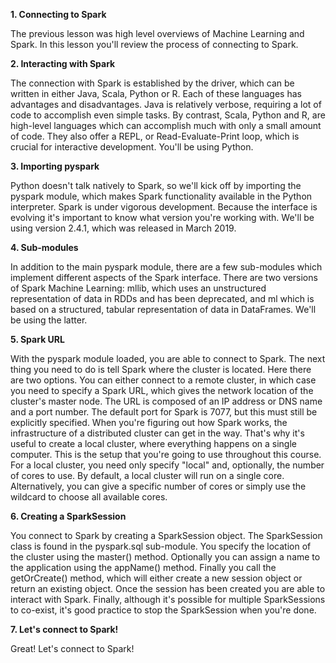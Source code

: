 **1. Connecting to Spark**

The previous lesson was high level overviews of Machine Learning and Spark. In this lesson you'll review the process of connecting to Spark.

**2. Interacting with Spark**

The connection with Spark is established by the driver, which can be written in either Java, Scala, Python or R. Each of these languages has advantages and disadvantages. Java is relatively verbose, requiring a lot of code to accomplish even simple tasks. By contrast, Scala, Python and R, are high-level languages which can accomplish much with only a small amount of code. They also offer a REPL, or Read-Evaluate-Print loop, which is crucial for interactive development. You'll be using Python.

**3. Importing pyspark**

Python doesn't talk natively to Spark, so we'll kick off by importing the pyspark module, which makes Spark functionality available in the Python interpreter. Spark is under vigorous development. Because the interface is evolving it's important to know what version you're working with. We'll be using version 2.4.1, which was released in March 2019.

**4. Sub-modules**

In addition to the main pyspark module, there are a few sub-modules which implement different aspects of the Spark interface. There are two versions of Spark Machine Learning: mllib, which uses an unstructured representation of data in RDDs and has been deprecated, and ml which is based on a structured, tabular representation of data in DataFrames. We'll be using the latter.

**5. Spark URL**

With the pyspark module loaded, you are able to connect to Spark. The next thing you need to do is tell Spark where the cluster is located. Here there are two options. You can either connect to a remote cluster, in which case you need to specify a Spark URL, which gives the network location of the cluster's master node. The URL is composed of an IP address or DNS name and a port number. The default port for Spark is 7077, but this must still be explicitly specified. When you're figuring out how Spark works, the infrastructure of a distributed cluster can get in the way. That's why it's useful to create a local cluster, where everything happens on a single computer. This is the setup that you're going to use throughout this course. For a local cluster, you need only specify "local" and, optionally, the number of cores to use. By default, a local cluster will run on a single core. Alternatively, you can give a specific number of cores or simply use the wildcard to choose all available cores.

**6. Creating a SparkSession**

You connect to Spark by creating a SparkSession object. The SparkSession class is found in the pyspark.sql sub-module. You specify the location of the cluster using the master() method. Optionally you can assign a name to the application using the appName() method. Finally you call the getOrCreate() method, which will either create a new session object or return an existing object. Once the session has been created you are able to interact with Spark. Finally, although it's possible for multiple SparkSessions to co-exist, it's good practice to stop the SparkSession when you're done.

**7. Let's connect to Spark!**

Great! Let's connect to Spark!